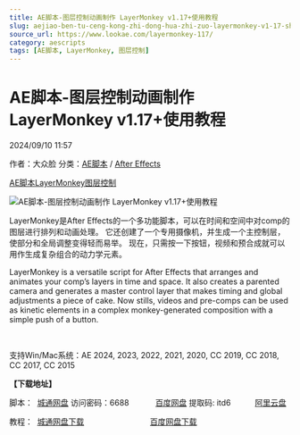 ```yaml
---
title: AE脚本-图层控制动画制作 LayerMonkey v1.17+使用教程
slug: aejiao-ben-tu-ceng-kong-zhi-dong-hua-zhi-zuo-layermonkey-v1-17-shi-yong-jiao-cheng
source_url: https://www.lookae.com/layermonkey-117/
category: aescripts
tags: [AE脚本, LayerMonkey, 图层控制]
---
```

# AE脚本-图层控制动画制作 LayerMonkey v1.17+使用教程

2024/09/10 11:57

作者：大众脸
分类：[AE脚本](https://www.lookae.com/after-effects/aescripts/) / [After Effects](https://www.lookae.com/after-effects/)

[AE脚本](https://www.lookae.com/tag/ae%e8%84%9a%e6%9c%ac/)[LayerMonkey](https://www.lookae.com/tag/layermonkey/)[图层控制](https://www.lookae.com/tag/%e5%9b%be%e5%b1%82%e6%8e%a7%e5%88%b6/)

![AE脚本-图层控制动画制作 LayerMonkey v1.17+使用教程](https://www.lookae.com/wp-content/uploads/2023/09/LayerMonkey.jpg "AE脚本-图层控制动画制作 LayerMonkey v1.17+使用教程-LookAE.com")

LayerMonkey是After Effects的一个多功能脚本，可以在时间和空间中对comp的图层进行排列和动画处理。 它还创建了一个专用摄像机，并生成一个主控制层，使部分和全局调整变得轻而易举。 现在，只需按一下按钮，视频和预合成就可以用作生成复杂组合的动力学元素。

LayerMonkey is a versatile script for After Effects that arranges and animates your comp’s layers in time and space. It also creates a parented camera and generates a master control layer that makes timing and global adjustments a piece of cake. Now stills, videos and pre-comps can be used as kinetic elements in a complex monkey-generated composition with a simple push of a button.

[﻿﻿﻿](http://cloud.video.taobao.com/play/u/null/p/1/e/6/t/1/426579993303.mp4)

支持Win/Mac系统：AE 2024, 2023, 2022, 2021, 2020, CC 2019, CC 2018, CC 2017, CC 2015

**【下载地址】**

脚本：  [城通网盘](https://url70.ctfile.com/f/2827370-1354523008-ac52e9?p=4431) 访问密码：6688            [百度网盘](https://pan.baidu.com/s/1DcaO0oFS4MlRfjxas6abPw?pwd=itd6) 提取码: itd6           [阿里云盘](https://www.alipan.com/s/1V5he3crQ2N)

教程：  [城通网盘下载](https://tc5.us/file/680462-410973279)                              [百度网盘下载](https://pan.baidu.com/s/1vNmKb-R4gFXKKnemjueqBw)
